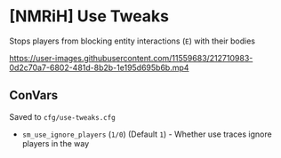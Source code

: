 # [NMRiH] Use Tweaks

Stops players from blocking entity interactions (`E`) with their bodies


https://user-images.githubusercontent.com/11559683/212710983-0d2c70a7-6802-481d-8b2b-1e195d695b6b.mp4



## ConVars

Saved to `cfg/use-tweaks.cfg`

- `sm_use_ignore_players` (`1/0`) (Default `1`) - Whether use traces ignore players in the way
